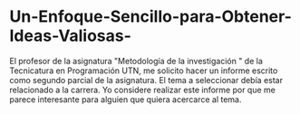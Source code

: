 # Un-Enfoque-Sencillo-para-Obtener-Ideas-Valiosas-
El profesor de la asignatura "Metodología de la investigación " de la Tecnicatura en Programación UTN, me solicito hacer un informe escrito como segundo parcial de la asignatura. El tema a seleccionar debía estar relacionado a la carrera. Yo considere realizar este informe por que me parece interesante para alguien que quiera acercarce al tema. 
